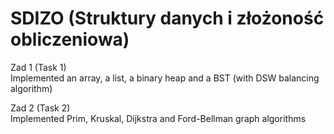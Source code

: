 # SDIZO (Struktury danych i złożoność obliczeniowa) 

Zad 1 (Task 1)  
Implemented an array, a list, a binary heap and a BST (with DSW balancing algorithm)
 
Zad 2 (Task 2)  
Implemented Prim, Kruskal, Dijkstra and Ford-Bellman graph algorithms
